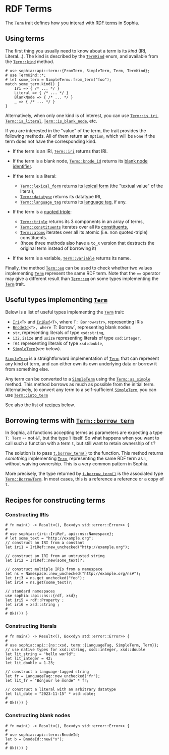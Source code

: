 # RDF Terms

The [`Term`] trait defines how you interad with [RDF terms] in Sophia.

## Using terms

The first thing you usually need to know about a term is its *kind* (IRI, Literal...).
The kind is described by the [`TermKind`] enum,
and available from the [`Term::kind`] method.

```rust,noplayground
# use sophia::api::term::{FromTerm, SimpleTerm, Term, TermKind};
# use TermKind::*;
# let some_term = SimpleTerm::from_term("foo");
match some_term.kind() {
    Iri => { /* ... */ }
    Literal => { /* ... */ }
    BlankNode => { /* ... */ }
    _ => { /* ... */ }
}
```

Alternatively, when only one kind is of interest, you can use [`Term::is_iri`], [`Term::is_literal`], [`Term::is_blank_node`], etc.

If you are interested in the "value" of the term, the trait provides the following methods. All of them return an `Option`, which will be `None` if the term does not have the corresponding kind.

* If the term is an IRI, [`Term::iri`] returns that IRI.
* If the term is a blank node, [`Term::bnode_id`] returns its [blank node identifier].
* If the term is a literal:

  + [`Term::lexical_form`] returns its [lexical form] (the "textual value" of the literal),
  + [`Term::datatype`] returns its datatype IRI,
  + [`Term::language_tag`] returns its [language tag], if any.

* If the term is a [quoted triple]:

  + [`Term::triple`] returns its 3 components in an array of terms,
  + [`Term::constituents`] iterates over all its [constituents],
  + [`Term::atoms`] iterates over all its atomic (i.e. non quoted-triple) constituents.
  + (those three methods also have a `to_X` version that destructs the original term instead of borrowing it)

* If the term is a variable, [`Term::variable`] returns its name.

Finally, the method [`Term::eq`] can be used to check whether two values implementing [`Term`] represent the same RDF term. Note that the `==` operator may give a different result than [`Term::eq`] on some types implementing the [`Term`] trait.


## Useful types implementing [`Term`]

Below is a list of useful types implementing the [`Term`] trait:

* [`Iri`]`<T>` and [`IriRef`]`<T>`, where `T: Borrow<str>`, representing IRIs
* [`BnodeId`]`<T>, where `T: Borrow<str>`, representing blank nodes
* `str`, representing literals of type `xsd:string`,
* `i32`, `isize` and `usize` representing literals of type `xsd:integer`,
* `f64` representing literals of type `xsd:double`,
* [`SimpleTerm`](see below).

[`SimpleTerm`] is a straightforward implementation of [`Term`], that can represent any kind of term, and can either own its own underlying data or borrow it from something else.

Any term can be converted to a [`SimpleTerm`] using the [`Term::as_simple`] method. This method borrows as much as possible from the initial term. Alternatively, to convert any term to a self-sufficient [`SimpleTerm`], you can use [`Term::into_term`]

See also the list of [recipes](#recipes-for-constructing-terms) below.


## Borrowing terms with [`Term::borrow_term`]

In Sophia, all functions accepting terms as parameters are expecting a type `T: Term` -- not `&T`, but the type `T` itself. So what happens when you want to call such a function with a term `t`, but still want to retain ownership of `t`?

The solution is to pass [`t.borrow_term()`] to the function. This method returns *something* implementing [`Term`], representing the same RDF term as `t`, without waiving ownership. This is a very common pattern in Sophia.

More precisely, the type returned by [`t.borrow_term()`] is the associated type [`Term::BorrowTerm`]. In most cases, this is a reference a reference or a copy of `t`.


## Recipes for constructing terms

### Constructing IRIs

```rust,noplayground
# fn main() -> Result<(), Box<dyn std::error::Error>> {
#
# use sophia::{iri::IriRef, api::ns::Namespace};
# let some_text = "http://example.org";
// construct an IRI from a constant
let iri1 = IriRef::new_unchecked("http://example.org");

// construct an IRI from an untrusted string
let iri2 = IriRef::new(some_text)?;

// construct multiple IRIs from a namespace
let ns = Namespace::new_unchecked("http://example.org/ns#");
let iri3 = ns.get_unchecked("foo");
let iri4 = ns.get(some_text)?;

// standard namespaces
use sophia::api::ns::{rdf, xsd};
let iri5 = rdf::Property ;
let iri6 = xsd::string ;
#
# Ok(()) }
```

### Constructing literals
```rust,noplayground
# fn main() -> Result<(), Box<dyn std::error::Error>> {
#
# use sophia::api::{ns::xsd, term::{LanguageTag, SimpleTerm, Term}};
// use native types for xsd::string, xsd::integer, xsd::double
let lit_string = "hello world";
let lit_integer = 42;
let lit_double = 1.23;

// construct a language-tagged string
let fr = LanguageTag::new_unchecked("fr");
let lit_fr = "Bonjour le monde" * fr;

// construct a literal with an arbitrary datatype
let lit_date = "2023-11-15" * xsd::date;
#
# Ok(()) }
```

### Constructing blank nodes
```rust,noplayground
# fn main() -> Result<(), Box<dyn std::error::Error>> {
#
# use sophia::api::term::BnodeId;
let b = BnodeId::new("x");
#
# Ok(()) }
```


[`Term`]: https://docs.rs/sophia_api/0.8.0-alpha.3/sophia_api/term/trait.Term.html
[RDF terms]: https://www.w3.org/TR/rdf-concepts/#dfn-rdf-term
[generalized RDF]: ch00_introduction.html#generalized-vs-strict-rdf-model
[`TermKind`]: https://docs.rs/sophia_api/0.8.0-alpha.3/sophia_api/term/enum.TermKind.html
[`Term::kind`]: https://docs.rs/sophia_api/0.8.0-alpha.3/sophia_api/term/trait.Term.html#tymethod.kind
[`Term::is_iri`]: https://docs.rs/sophia_api/0.8.0-alpha.3/sophia_api/term/trait.Term.html#method.is_iri
[`Term::is_blank_node`]: https://docs.rs/sophia_api/0.8.0-alpha.3/sophia_api/term/trait.Term.html#method.is_blank_node
[`Term::is_literal`]: https://docs.rs/sophia_api/0.8.0-alpha.3/sophia_api/term/trait.Term.html#method.is_literal
[`Term::iri`]: https://docs.rs/sophia_api/0.8.0-alpha.3/sophia_api/term/trait.Term.html#method.iri
[`Term::bnode_id`]: https://docs.rs/sophia_api/0.8.0-alpha.3/sophia_api/term/trait.Term.html#method.bnode_id
[`Term::bnode_id`]: https://docs.rs/sophia_api/0.8.0-alpha.3/sophia_api/term/trait.Term.html#method.bnode_id
[`Term::bnode_id`]: https://docs.rs/sophia_api/0.8.0-alpha.3/sophia_api/term/trait.Term.html#method.bnode_id
[`Term::lexical_form`]: https://docs.rs/sophia_api/0.8.0-alpha.3/sophia_api/term/trait.Term.html#method.lexical_form
[`Term::datatype`]: https://docs.rs/sophia_api/0.8.0-alpha.3/sophia_api/term/trait.Term.html#method.datatype
[`Term::language_tag`]: https://docs.rs/sophia_api/0.8.0-alpha.3/sophia_api/term/trait.Term.html#method.language_tag
[`Term::triple`]: https://docs.rs/sophia_api/0.8.0-alpha.3/sophia_api/term/trait.Term.html#method.triple
[`Term::constituents`]: https://docs.rs/sophia_api/0.8.0-alpha.3/sophia_api/term/trait.Term.html#method.constituents
[`Term::atoms`]: https://docs.rs/sophia_api/0.8.0-alpha.3/sophia_api/term/trait.Term.html#method.atoms
[`Term::variable`]: https://docs.rs/sophia_api/0.8.0-alpha.3/sophia_api/term/trait.Term.html#method.variable
[`Term::eq`]: https://docs.rs/sophia_api/0.8.0-alpha.3/sophia_api/term/trait.Term.html#method.eq
[`Term::as_simple`]: https://docs.rs/sophia_api/0.8.0-alpha.3/sophia_api/term/trait.Term.html#method.as_simple
[`Term::into_term`]: https://docs.rs/sophia_api/0.8.0-alpha.3/sophia_api/term/trait.Term.html#method.into_term
[`Term::borrow_term`]: https://docs.rs/sophia_api/0.8.0-alpha.3/sophia_api/term/trait.Term.html#tymethod.borrow_term
[`t.borrow_term()`]: https://docs.rs/sophia_api/0.8.0-alpha.3/sophia_api/term/trait.Term.html#tymethod.borrow_term
[`Term::BorrowTerm`]: https://docs.rs/sophia_api/0.8.0-alpha.3/sophia_api/term/trait.Term.html#associatedtype.BorrowTerm

[blank node identifier]: https://www.w3.org/TR/rdf-concepts/#dfn-blank-node-identifier
[lexical form]: https://www.w3.org/TR/rdf-concepts/#dfn-lexical-form
[datatype]: https://www.w3.org/TR/rdf-concepts/#dfn-datatype-iri
[language tag]: https://www.w3.org/TR/rdf-concepts/#dfn-language-tag
[quoted triple]: https://www.w3.org/2021/12/rdf-star.html#dfn-quoted
[constituents]: https://www.w3.org/2021/12/rdf-star.html#dfn-constituent

[`Iri`]: https://docs.rs/sophia_iri/0.8.0-alpha.3/sophia_iri/struct.Iri.html
[`IriRef`]: https://docs.rs/sophia_iri/0.8.0-alpha.3/sophia_iri/struct.IriRef.html
[`BnodeId`]: https://docs.rs/sophia_api/0.8.0-alpha.3/sophia_api/term/bnode_id/struct.BnodeId.html
[`SimpleTerm`]: https://docs.rs/sophia_api/0.8.0-alpha.3/sophia_api/term/enum.SimpleTerm.html
